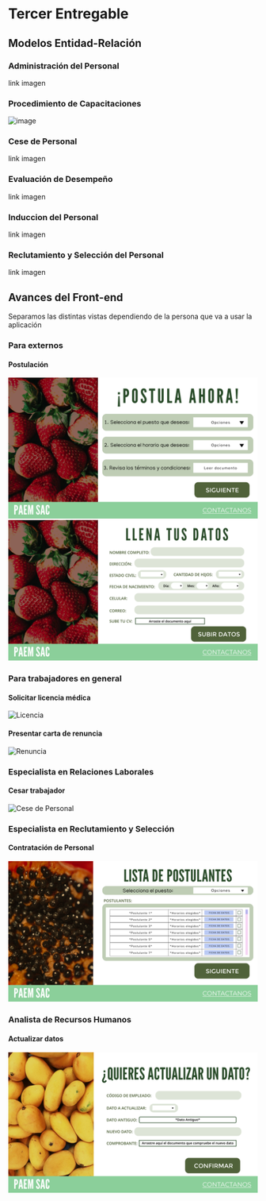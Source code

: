 # Tercer Entregable
## Modelos Entidad-Relación
### Administración del Personal
link
imagen
### Procedimiento de Capacitaciones

![image](https://github.com/EdisonLoky29/Grupo-2-DBD-24-1-/assets/164259064/55e43536-5b1b-4a90-bae4-610d71978b5d)

### Cese de Personal
link
imagen
### Evaluación de Desempeño
link
imagen
### Induccion del Personal
link
imagen
### Reclutamiento y Selección del Personal
link
imagen
## Avances del Front-end
Separamos las distintas vistas dependiendo de la persona que va a usar la aplicación
### Para externos
#### Postulación
![Postulación 1](Front-End/postular1.png)
![Postulación 2](Front-End/postular2.png)
### Para trabajadores en general
#### Solicitar licencia médica
![Licencia](Front-End/licencia.png)
#### Presentar carta de renuncia
![Renuncia](Front-End/renuncia.png)
### Especialista en Relaciones Laborales
#### Cesar trabajador
![Cese de Personal](Front-End/cesar.png)
### Especialista en Reclutamiento y Selección
#### Contratación de Personal
![Contratación](Front-End/contratar.png)
### Analista de Recursos Humanos
#### Actualizar datos
![Actualización](Front-End/actualizar.png)
